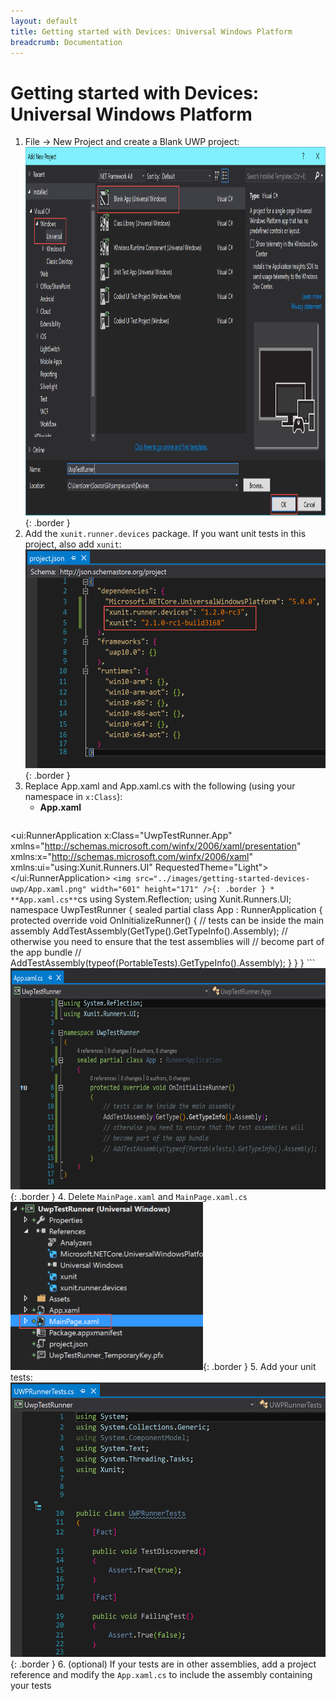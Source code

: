 ```yaml
---
layout: default
title: Getting started with Devices: Universal Windows Platform
breadcrumb: Documentation
---
```

# Getting started with Devices: Universal Windows Platform

1. File -> New Project and create a Blank UWP project:
<img src="../images/getting-started-devices-uwp/CreateProject.png" width="944" height="590" />{: .border }
2. Add the `xunit.runner.devices` package. If you want unit tests in this project, also add `xunit`:
<img src="../images/getting-started-devices-uwp/AddPackages.png" width="527" height="350"/>{: .border }
3. Replace App.xaml and App.xaml.cs with the following (using your namespace in `x:Class`):
	* **App.xaml**
	```xaml
<ui:RunnerApplication
x:Class="UwpTestRunner.App"
xmlns="http://schemas.microsoft.com/winfx/2006/xaml/presentation"
xmlns:x="http://schemas.microsoft.com/winfx/2006/xaml"
xmlns:ui="using:Xunit.Runners.UI"
RequestedTheme="Light">
</ui:RunnerApplication>
	```
<img src="../images/getting-started-devices-uwp/App.xaml.png" width="601" height="171" />{: .border }
	* **App.xaml.cs**
	```cs
using System.Reflection;
using Xunit.Runners.UI;
namespace UwpTestRunner
{
    sealed partial class App : RunnerApplication
    {
        protected override void OnInitializeRunner()
        {
            // tests can be inside the main assembly
            AddTestAssembly(GetType().GetTypeInfo().Assembly);
            // otherwise you need to ensure that the test assemblies will 
            // become part of the app bundle
            // AddTestAssembly(typeof(PortableTests).GetTypeInfo().Assembly);
        }
    }
}
	```
<img src="../images/getting-started-devices-uwp/App.xaml.cs.png" width="670" height="354" />{: .border }
4. Delete `MainPage.xaml` and `MainPage.xaml.cs`
<img src="../images/getting-started-devices-uwp/DeleteMainPage.png" width="308" height="269" />{: .border }
5. Add your unit tests:
<img src="../images/getting-started-devices-uwp/AddTests.png" width="543" height="439" />{: .border }
6. (optional) If your tests are in other assemblies, add a project reference and modify the `App.xaml.cs` to include the assembly containing your tests